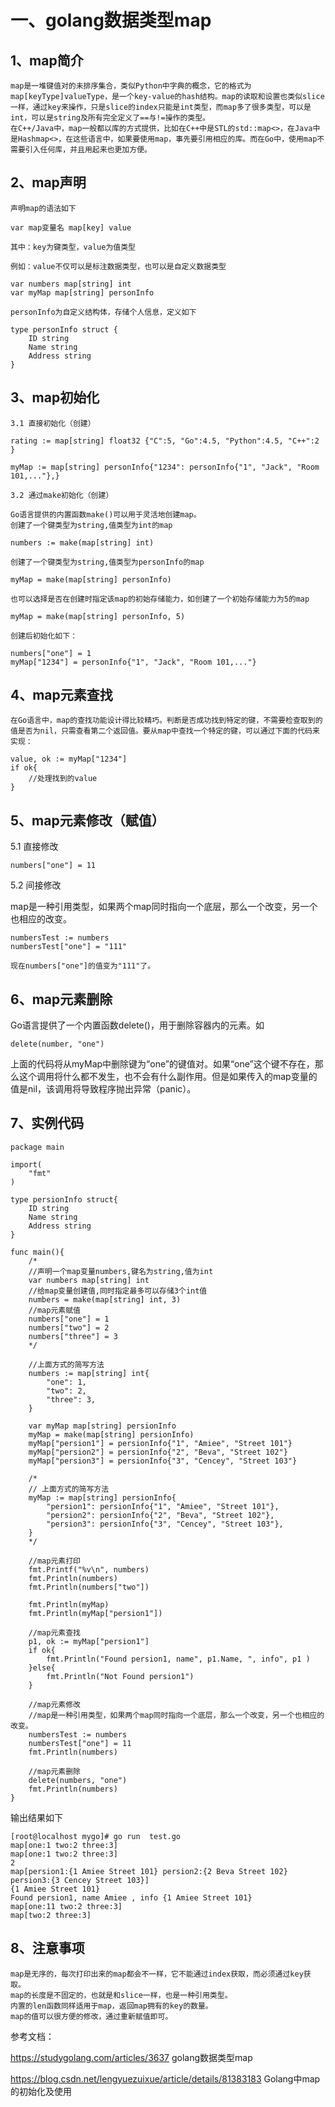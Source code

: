 #  一、golang数据类型map

## 1、map简介

    map是一堆键值对的未排序集合，类似Python中字典的概念，它的格式为map[keyType]valueType，是一个key-value的hash结构。map的读取和设置也类似slice一样，通过key来操作，只是slice的index只能是int类型，而map多了很多类型，可以是int，可以是string及所有完全定义了==与!=操作的类型。
    在C++/Java中，map一般都以库的方式提供，比如在C++中是STL的std::map<>，在Java中是Hashmap<>，在这些语言中，如果要使用map，事先要引用相应的库。而在Go中，使用map不需要引入任何库，并且用起来也更加方便。

## 2、map声明

```
声明map的语法如下

var map变量名 map[key] value

其中：key为键类型，value为值类型
```

```
例如：value不仅可以是标注数据类型，也可以是自定义数据类型

var numbers map[string] int
var myMap map[string] personInfo

personInfo为自定义结构体，存储个人信息，定义如下

type personInfo struct {
    ID string
    Name string
    Address string
}
```
## 3、map初始化
```
3.1 直接初始化（创建）

rating := map[string] float32 {"C":5, "Go":4.5, "Python":4.5, "C++":2 }

myMap := map[string] personInfo{"1234": personInfo{"1", "Jack", "Room 101,..."},}

3.2 通过make初始化（创建）

Go语言提供的内置函数make()可以用于灵活地创建map。
创建了一个键类型为string,值类型为int的map

numbers := make(map[string] int)

创建了一个键类型为string,值类型为personInfo的map

myMap = make(map[string] personInfo)

也可以选择是否在创建时指定该map的初始存储能力，如创建了一个初始存储能力为5的map

myMap = make(map[string] personInfo, 5)

创建后初始化如下：

numbers["one"] = 1 
myMap["1234"] = personInfo{"1", "Jack", "Room 101,..."}
```

## 4、map元素查找

    在Go语言中，map的查找功能设计得比较精巧。判断是否成功找到特定的键，不需要检查取到的值是否为nil，只需查看第二个返回值。要从map中查找一个特定的键，可以通过下面的代码来实现：
```
value, ok := myMap["1234"]
if ok{
    //处理找到的value
}
```

## 5、map元素修改（赋值）

5.1 直接修改
```
numbers["one"] = 11
```

5.2 间接修改

map是一种引用类型，如果两个map同时指向一个底层，那么一个改变，另一个也相应的改变。
```
numbersTest := numbers
numbersTest["one"] = "111"

现在numbers["one"]的值变为"111"了。
```

## 6、map元素删除

Go语言提供了一个内置函数delete()，用于删除容器内的元素。如

```
delete(number, "one")
```

上面的代码将从myMap中删除键为“one”的键值对。如果“one”这个键不存在，那么这个调用将什么都不发生，也不会有什么副作用。但是如果传入的map变量的值是nil，该调用将导致程序抛出异常（panic）。

## 7、实例代码
```
package main

import(
    "fmt"
)

type persionInfo struct{
    ID string
    Name string
    Address string
}

func main(){
    /*
    //声明一个map变量numbers,键名为string,值为int
    var numbers map[string] int
    //给map变量创建值,同时指定最多可以存储3个int值
    numbers = make(map[string] int, 3)
    //map元素赋值
    numbers["one"] = 1
    numbers["two"] = 2
    numbers["three"] = 3
    */

    //上面方式的简写方法
    numbers := map[string] int{
        "one": 1,
        "two": 2,
        "three": 3,
    }
    
    var myMap map[string] persionInfo
    myMap = make(map[string] persionInfo)
    myMap["persion1"] = persionInfo{"1", "Amiee", "Street 101"}
    myMap["persion2"] = persionInfo{"2", "Beva", "Street 102"}
    myMap["persion3"] = persionInfo{"3", "Cencey", "Street 103"}
    
    /*
    // 上面方式的简写方法
    myMap := map[string] persionInfo{
        "persion1": persionInfo{"1", "Amiee", "Street 101"},
        "persion2": persionInfo{"2", "Beva", "Street 102"},
        "persion3": persionInfo{"3", "Cencey", "Street 103"},
    }
    */
    
    //map元素打印
    fmt.Printf("%v\n", numbers)
    fmt.Println(numbers)
    fmt.Println(numbers["two"])

    fmt.Println(myMap)
    fmt.Println(myMap["persion1"])
    
    //map元素查找
    p1, ok := myMap["persion1"]
    if ok{
        fmt.Println("Found persion1, name", p1.Name, ", info", p1 )
    }else{
        fmt.Println("Not Found persion1")
    }
    
    //map元素修改
    //map是一种引用类型，如果两个map同时指向一个底层，那么一个改变，另一个也相应的改变。
    numbersTest := numbers
    numbersTest["one"] = 11
    fmt.Println(numbers)   

    //map元素删除
    delete(numbers, "one")
    fmt.Println(numbers)    
}
```
输出结果如下
```
[root@localhost mygo]# go run  test.go 
map[one:1 two:2 three:3]
map[one:1 two:2 three:3]
2
map[persion1:{1 Amiee Street 101} persion2:{2 Beva Street 102} persion3:{3 Cencey Street 103}]
{1 Amiee Street 101}
Found persion1, name Amiee , info {1 Amiee Street 101}
map[one:11 two:2 three:3]
map[two:2 three:3]
```
## 8、注意事项

```
map是无序的，每次打印出来的map都会不一样，它不能通过index获取，而必须通过key获取。
map的长度是不固定的，也就是和slice一样，也是一种引用类型。
内置的len函数同样适用于map，返回map拥有的key的数量。
map的值可以很方便的修改，通过重新赋值即可。

```
参考文档：

https://studygolang.com/articles/3637   golang数据类型map 

https://blog.csdn.net/lengyuezuixue/article/details/81383183  Golang中map的初始化及使用  
